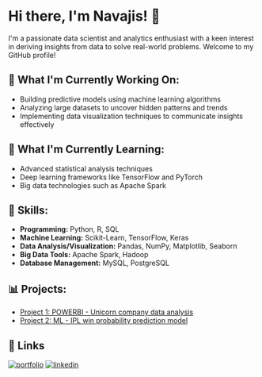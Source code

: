 # Hi there, I'm Navajis! 👋

I'm a passionate data scientist and analytics enthusiast with a keen interest in deriving insights from data to solve real-world problems. Welcome to my GitHub profile!

## 🔭 What I'm Currently Working On:

- Building predictive models using machine learning algorithms
- Analyzing large datasets to uncover hidden patterns and trends
- Implementing data visualization techniques to communicate insights effectively

## 🌱 What I'm Currently Learning:

- Advanced statistical analysis techniques
- Deep learning frameworks like TensorFlow and PyTorch
- Big data technologies such as Apache Spark

## 💼 Skills:

- **Programming:** Python, R, SQL
- **Machine Learning:** Scikit-Learn, TensorFlow, Keras
- **Data Analysis/Visualization:** Pandas, NumPy, Matplotlib, Seaborn
- **Big Data Tools:** Apache Spark, Hadoop
- **Database Management:** MySQL, PostgreSQL

## 📊 Projects:

- [Project 1: POWERBI - Unicorn company data analysis](https://github.com/navajis07/Unicorn_company_data_analysis_dashboard_powerbi)
- [Project 2: ML - IPL win probability prediction model](https://github.com/navajis07/IPL-win-probability-prediction-model)

## 🔗 Links
[![portfolio](https://img.shields.io/badge/my_portfolio-000?style=for-the-badge&logo=ko-fi&logoColor=white)](https://www.datascienceportfol.io/navajis_portfolio)
[![linkedin](https://img.shields.io/badge/linkedin-0A66C2?style=for-the-badge&logo=linkedin&logoColor=white)](https://www.linkedin.com/in/navajis-khan-92a369249?utm_source=share&utm_campaign=share_via&utm_content=profile&utm_medium=android_app )

